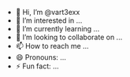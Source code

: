 - 👋 Hi, I’m @vart3exx
- 👀 I’m interested in ...
- 🌱 I’m currently learning ...
- 💞️ I’m looking to collaborate on ...
- 📫 How to reach me ...
- 😄 Pronouns: ...
- ⚡ Fun fact: ...

<!---
vart3exx/vart3exx is a ✨ special ✨ repository because its `README.md` (this file) appears on your GitHub profile.
You can click the Preview link to take a look at your changes.
--->
